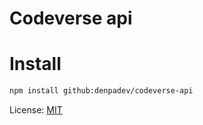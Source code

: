 # Codeverse api


# Install
```bash
npm install github:denpadev/codeverse-api
```

License: [MIT](https://en.wikipedia.org/wiki/MIT_License)
